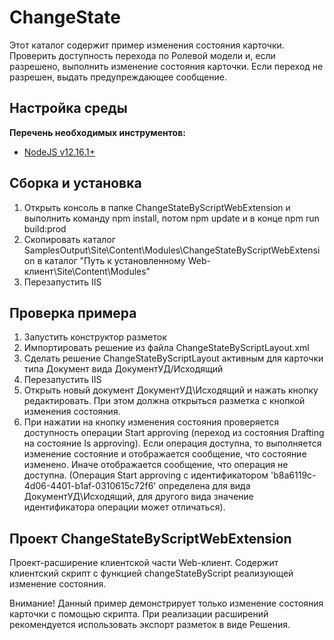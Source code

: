 ﻿# ChangeState

Этот каталог содержит пример изменения состояния карточки.
Проверить доступность перехода по Ролевой модели и, если разрешено, выполнить изменение состояния карточки.
Если переход не разрешен, выдать предупреждающее сообщение. 

## Настройка среды

**Перечень необходимых инструментов:** 
* [NodeJS v12.16.1+](https://nodejs.org/en/)

## Сборка и установка

1. Открыть консоль в папке ChangeStateByScriptWebExtension и выполнить команду npm install, потом  npm update и в конце npm run build:prod
2. Скопировать каталог SamplesOutput\Site\Content\Modules\ChangeStateByScriptWebExtension в каталог "Путь к установленному Web-клиент\Site\Content\Modules"
3. Перезапустить IIS

## Проверка примера

1. Запустить конструктор разметок
2. Импортировать решение из файла ChangeStateByScriptLayout.xml
3. Сделать решение ChangeStateByScriptLayout активным для карточки типа Документ вида ДокументУД/Исходящий
4. Перезапустить IIS
5. Открыть новый документ ДокументУД\Исходящий и нажать кнопку редактировать. При этом должна открыться разметка с кнопкой изменения состояния. 
6. При нажатии на кнопку изменения состояния проверяется доступность операции Start approving (переход из состояния Drafting на состояние Is approving).
Если операция доступна, то выполняется изменение состояние и отображается сообщение, что состояние изменено. 
Иначе отображается сообщение, что операция не доступна. 
(Операция Start approving с идентификатором 'b8a6119c-4d06-4401-b1af-0310615c72f6' определена для вида ДокументУД\Исходящий,
 для другого вида значение идентификатора операции может отличаться).

## Проект ChangeStateByScriptWebExtension

Проект-расширение клиентской части Web-клиент. Содержит клиентский скрипт c функцией changeStateByScript реализующей изменение состояния.

Внимание! Данный пример демонстрирует только изменение состояния карточки с помощью скрипта. 
При реализации расширений рекомендуется использовать экспорт разметок в виде Решения.